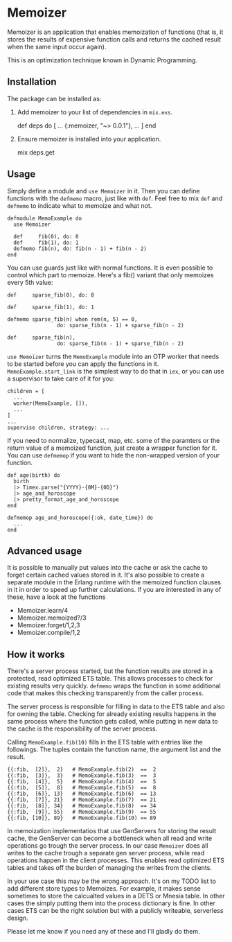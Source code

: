 # Memoizer

Memoizer is an application that enables memoization of functions (that is, it
stores the results of expensive function calls and returns the cached result
when the same input occur again).

This is an optimization technique known in Dynamic Programming.


## Installation

The package can be installed as:

  1. Add memoizer to your list of dependencies in `mix.exs`.

        def deps do
          [
            ...
            {:memoizer, "~> 0.0.1"},
            ...
          ]
        end

  2. Ensure memoizer is installed into your application.

        mix deps.get


## Usage

Simply define a module and `use Memoizer` in it.  Then you can define functions
with the `defmemo` macro, just like with `def`.  Feel free to mix `def` and
`defmemo` to indicate what to memoize and what not.

    defmodule MemoExample do
      use Memoizer

      def     fib(0), do: 0
      def     fib(1), do: 1
      defmemo fib(n), do: fib(n - 1) + fib(n - 2)
    end

You can use guards just like with normal functions.  It is even possible to
control which part to memoize.  Here's a fib() variant that only memoizes every
5th value:

    def     sparse_fib(0), do: 0

    def     sparse_fib(1), do: 1

    defmemo sparse_fib(n) when rem(n, 5) == 0,
                    do: sparse_fib(n - 1) + sparse_fib(n - 2)

    def     sparse_fib(n),
                    do: sparse_fib(n - 1) + sparse_fib(n - 2)

`use Memoizer` turns the `MemoExample` module into an OTP worker that needs to
be started before you can apply the functions in it.  `MemoExample.start_link`
is the simplest way to do that in `iex`, or you can use a supervisor to take
care of it for you:

    children = [
      ...
      worker(MemoExample, []),
      ...
    ]
    ...
    supervise children, strategy: ...

If you need to normalize, typecast, map, etc. some of the paramters or the
return value of a memoized function, just create a wrapper function for it.
You can use `defmemop` if you want to hide the non-wrapped version of your
function.

    def age(birth) do
      birth
      |> Timex.parse("{YYYY}-{0M}-{0D}")
      |> age_and_horoscope
      |> pretty_format_age_and_horoscope
    end

    defmemop age_and_horoscope({:ok, date_time}) do
      ...
    end

## Advanced usage

It is possible to manually put values into the cache or ask the cache to forget
certain cached values stored in it.  It's also possible to create a separate
module in the Erlang runtime with the memoized function clauses in it in order
to speed up further calculations.  If you are interested in any of these, have
a look at the functions

* Memoizer.learn/4
* Memoizer.memoized?/3
* Memoizer.forget/1,2,3
* Memoizer.compile/1,2


## How it works

There's a server process started, but the function results are stored in a
protected, read optimized ETS table.  This allows processes to check for
existing results very quickly. `defmemo` wraps the function in some additional
code that makes this checking transparently from the caller process.

The server process is responsible for filling in data to the ETS table and also
for owning the table.  Checking for already existing results happens in the
same process where the function gets called, while putting in new data to the
cache is the responsibility of the server process.

Calling `MemoExample.fib(10)` fills in the ETS table with entries like the
followings.  The tuples contain the function name, the argument list and the
result.

    {{:fib,  [2]},  2}   # MemoExample.fib(2)  ==  2
    {{:fib,  [3]},  3}   # MemoExample.fib(3)  ==  3
    {{:fib,  [4]},  5}   # MemoExample.fib(4)  ==  5
    {{:fib,  [5]},  8}   # MemoExample.fib(5)  ==  8
    {{:fib,  [6]}, 13}   # MemoExample.fib(6)  == 13
    {{:fib,  [7]}, 21}   # MemoExample.fib(7)  == 21
    {{:fib,  [8]}, 34}   # MemoExample.fib(8)  == 34
    {{:fib,  [9]}, 55}   # MemoExample.fib(9)  == 55
    {{:fib, [10]}, 89}   # MemoExample.fib(10) == 89

In memoization implementatios that use GenServers for storing the result cache,
the GenServer can become a bottleneck when all read and write operations go
trough the server process.  In our case `Memoizer` does all writes to the cache
trough a separate gen server process, while read operations happen in the
client processes.  This enables read optimized ETS tables and takes off the
burden of managing the writes from the clients.

In your use case this may be the wrong approach.  It's on my TODO list to add
different store types to Memoizes.  For example, it makes sense sometimes to
store the calcualted values in a DETS or Mnesia table.  In other cases the
simply putting them into the process dictionary is fine.  In other cases ETS
can be the right solution but with a publicly writeable, serverless design.

Please let me know if you need any of these and I'll gladly do them.

